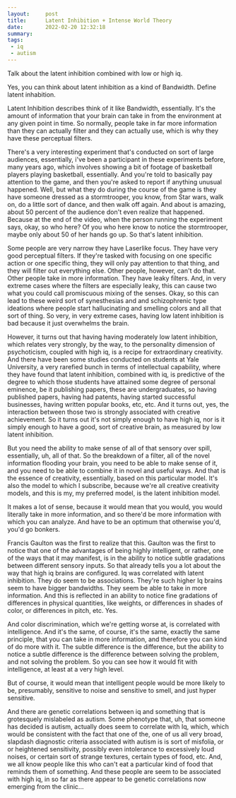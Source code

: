 ```yaml
---
layout:     post
title:      Latent Inhibition + Intense World Theory
date:       2022-02-20 12:32:18
summary:    
tags:
 - iq
 - autism
---
```


Talk about the latent inhibition combined with low or high iq.

Yes, you can think about latent inhibition as a kind of Bandwidth. Define latent inhabition.

Latent Inhibition describes think of it like Bandwidth, essentially. It's the amount of information that your brain can take in from the environment at any given point in time. So normally, people take in far more information than they can actually filter and they can actually use, which is why they have these perceptual filters.

There's a very interesting experiment that's conducted on sort of large audiences, essentially, i've been a participant in these experiments before, many years ago, which involves showing a bit of footage of basketball players playing basketball, essentially. And you're told to basically pay attention to the game, and then you're asked to report if anything unusual happened. Well, but what they do during the course of the game is they have someone dressed as a stormtrooper, you know, from Star wars, walk on, do a little sort of dance, and then walk off again. And about is amazing, about 50 percent of the audience don't even realize that happened. Because at the end of the video, when the person running the experiment says, okay, so who here? Of you who here know to notice the stormtrooper, maybe only about 50 of her hands go up. So that's latent inhibition.

Some people are very narrow they have Laserlike focus. They have very good perceptual filters. If they're tasked with focusing on one specific action or one specific thing, they will only pay attention to that thing, and they will filter out everything else. Other people, however, can't do that. Other people take in more information. They have leaky filters. And, in very extreme cases where the filters are especially leaky, this can cause two what you could call promiscuous mixing of the senses. Okay, so this can lead to these weird sort of synesthesias and and schizophrenic type ideations where people start hallucinating and smelling colors and all that sort of thing. So very, in very extreme cases, having low latent inhibition is bad because it just overwhelms the brain.

However, it turns out that having having moderately low latent inhibition, which relates very strongly, by the way, to the personality dimension of psychoticism, coupled with high iq, is a recipe for extraordinary creativity. And there have been some studies conducted on students at Yale University, a very rarefied bunch in terms of intellectual capability, where they have found that latent inhibition, combined with iq, is predictive of the degree to which those students have attained some degree of personal eminence, be it publishing papers, these are undergraduates, so having published papers, having had patents, having started successful businesses, having written popular books, etc, etc. And it turns out, yes, the interaction between those two is strongly associated with creative achievement. So it turns out it's not simply enough to have high iq, nor is it simply enough to have a good, sort of creative brain, as measured by low latent inhibition. 

But you need the ability to make sense of all of that sensory over spill, essentially, uh, all of that. So the breakdown of a filter, all of the novel information flooding your brain, you need to be able to make sense of it, and you need to be able to combine it in novel and useful ways. And that is the essence of creativity, essentially, based on this particular model. It's also the model to which I subscribe, because we're all creative creativity models, and this is my, my preferred model, is the latent inhibition model. 

It makes a lot of sense, because it would mean that you would, you would literally take in more information, and so there'd be more information with which you can analyze. And have to be an optimum that otherwise you'd, you'd go bonkers. 

Francis Gaulton was the first to realize that this. Gaulton was the first to notice that one of the advantages of being highly intelligent, or rather, one of the ways that it may manifest, is in the ability to notice subtle gradations between different sensory inputs. So that already tells you a lot about the way that high iq brains are configured. Iq was correlated with latent inhibition. They do seem to be associations. They're such higher Iq brains seem to have bigger bandwidths. They seem be able to take in more information. And this is reflected in an ability to notice fine gradations of differences in physical quantities, like weights, or differences in shades of color, or differences in pitch, etc. Yes.

And color discrimination, which we're getting worse at, is correlated with intelligence. And it's the same, of course, it's the same, exactly the same principle, that you can take in more information, and therefore you can kind of do more with it. The subtle difference is the difference, but the ability to notice a subtle difference is the difference between solving the problem, and not solving the problem. So you can see how it would fit with  intelligence, at least at a very high level.

But of course, it would mean that intelligent people would be more likely to be, presumably, sensitive to noise and sensitive to smell, and just hyper sensitive. 

And there are genetic correlations between iq and something that is grotesquely mislabeled as autism. Some phenotype that, uh, that someone has decided is autism, actually does seem to correlate with Iq, which, which would be consistent with the fact that one of the, one of us all very broad, slapdash diagnostic criteria associated with autism is is sort of misfolia, or or heightened sensitivity, possibly even intolerance to excessively loud noises, or certain sort of strange textures, certain types of food, etc. And, we all know people like this who can't eat a particular kind of food that reminds them of something. And these people are seem to be associated with high iq, in so far as there appear to be genetic correlations now emerging from the clinic...